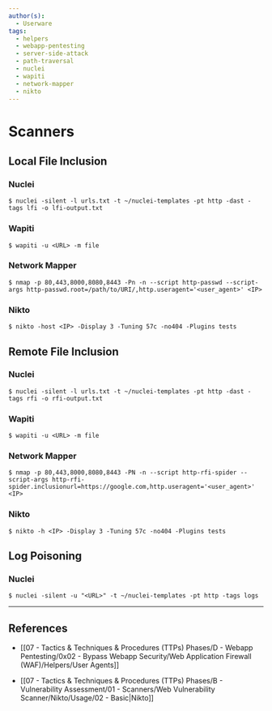 ```yaml
---
author(s):
  - Userware
tags:
  - helpers
  - webapp-pentesting
  - server-side-attack
  - path-traversal
  - nuclei
  - wapiti
  - network-mapper
  - nikto
---
```

# Scanners

## Local File Inclusion

### Nuclei

```
$ nuclei -silent -l urls.txt -t ~/nuclei-templates -pt http -dast -tags lfi -o lfi-output.txt
```

### Wapiti

```
$ wapiti -u <URL> -m file
```

### Network Mapper

```
$ nmap -p 80,443,8000,8080,8443 -Pn -n --script http-passwd --script-args http-passwd.root=/path/to/URI/,http.useragent='<user_agent>' <IP>
```

### Nikto

```
$ nikto -host <IP> -Display 3 -Tuning 57c -no404 -Plugins tests
```

## Remote File Inclusion

### Nuclei

```
$ nuclei -silent -l urls.txt -t ~/nuclei-templates -pt http -dast -tags rfi -o rfi-output.txt
```

### Wapiti

```
$ wapiti -u <URL> -m file
```

### Network Mapper

```
$ nmap -p 80,443,8000,8080,8443 -PN -n --script http-rfi-spider --script-args http-rfi-spider.inclusionurl=https://google.com,http.useragent='<user_agent>' <IP>
```

### Nikto

```
$ nikto -h <IP> -Display 3 -Tuning 57c -no404 -Plugins tests
```

## Log Poisoning

### Nuclei

```
$ nuclei -silent -u "<URL>" -t ~/nuclei-templates -pt http -tags logs
```

---
## References

- [[07 - Tactics & Techniques & Procedures (TTPs) Phases/D - Webapp Pentesting/0x02 - Bypass Webapp Security/Web Application Firewall (WAF)/Helpers/User Agents]]

- [[07 - Tactics & Techniques & Procedures (TTPs) Phases/B - Vulnerability Assessment/01 - Scanners/Web Vulnerability Scanner/Nikto/Usage/02 - Basic|Nikto]]